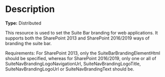 # Description

**Type:** Distributed

This resource is used to set the Suite Bar branding for web
applications. It supports both the SharePoint 2013 and SharePoint
2016/2019 ways of branding the suite bar.

Requirements:
For SharePoint 2013, only the SuiteBarBrandingElementHtml
should be specified, whereas for SharePoint 2016/2019, only one
or all of SuiteNavBrandingLogoNavigationUrl,
SuiteNavBrandingLogoTitle, SuiteNavBrandingLogoUrl or
SuiteNavBrandingText should be.
